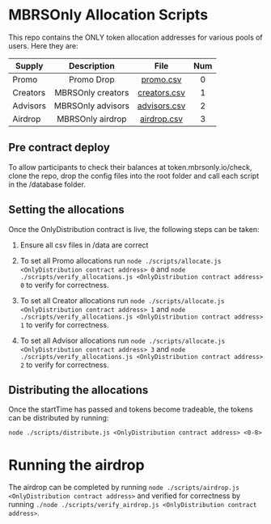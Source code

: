 # MBRSOnly Allocation Scripts

This repo contains the ONLY token allocation addresses for various pools of users. Here they are:

| Supply        | Description           | File  | Num |
| ------------- |:-------------:|:-----:|:----:|
| Promo | Promo Drop | [promo.csv](/data/promo.csv) | 0 |
| Creators | MBRSOnly creators | [creators.csv](/data/creators.csv) | 1 |
| Advisors | MBRSOnly advisors | [advisors.csv](/data/advisors.csv)| 2 |
| Airdrop | MBRSOnly airdrop | [airdrop.csv](/data/airdrop.csv) | 3 |


## Pre contract deploy

To allow participants to check their balances at token.mbrsonly.io/check, clone the repo, drop the config files into the root folder and call each script in the /database folder.

## Setting the allocations

Once the OnlyDistribution contract is live, the following steps can be taken:

1) Ensure all csv files in /data are correct

2) To set all Promo allocations run `node ./scripts/allocate.js <OnlyDistribution contract address> 0` and `node ./scripts/verify_allocations.js <OnlyDistribution contract address> 0` to verify for correctness.

3) To set all Creator allocations run `node ./scripts/allocate.js <OnlyDistribution contract address> 1` and `node ./scripts/verify_allocations.js <OnlyDistribution contract address> 1` to verify for correctness.

4) To set all Advisor allocations run `node ./scripts/allocate.js <OnlyDistribution contract address> 3` and `node ./scripts/verify_allocations.js <OnlyDistribution contract address> 2` to verify for correctness.

## Distributing the allocations

Once the startTime has passed and tokens become tradeable, the tokens can be distributed by running:

`node ./scripts/distribute.js <OnlyDistribution contract address> <0-8>`

# Running the airdrop

The airdrop can be completed by running `node ./scripts/airdrop.js <OnlyDistribution contract address>` and verified for correctness by running `./node ./scripts/verify_airdrop.js <OnlyDistribution contract address>`.
